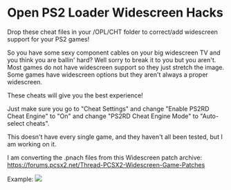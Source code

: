 # Open PS2 Loader Widescreen Hacks
Drop these cheat files in your /OPL/CHT folder to correct/add widescreen support for your PS2 games!

So you have some sexy component cables on your big widescreen TV and you think you are ballin' hard?
Well sorry to break it to you but you aren't.
Most games do not have widescreen support so they just stretch the image.
Some games have widescreen options but they aren't always a proper widescreen.

These cheats will give you the best experience!

Just make sure you go to "Cheat Settings" and change "Enable PS2RD Cheat Engine" to "On" and change "PS2RD Cheat Engine Mode" to "Auto-select cheats".

This doesn't have every single game, and they haven't all been tested, but I am working on it. 

I am converting the .pnach files from this Widescreen patch archive:
https://forums.pcsx2.net/Thread-PCSX2-Widescreen-Game-Patches

Example:
<img src="https://i.imgur.com/gYElt.giff">
